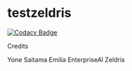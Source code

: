 # testzeldris

[![Codacy Badge](https://api.codacy.com/project/badge/Grade/da60bd7fe75f4a3d84c53913d3e11478)](https://app.codacy.com/gh/Bharathi2003/Kitagawa?utm_source=github.com&utm_medium=referral&utm_content=Bharathi2003/Kitagawa&utm_campaign=Badge_Grade_Settings)

Credits 

Yone
Saitama
Emilia
EnterpriseAl
Zeldris
